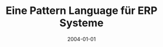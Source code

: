 ---
abstract: ''
authors:
- Florian Humplik
date: '2004-01-01'
featured: false
links:
- name: Publik
  url: https://publik.tuwien.ac.at/showentry.php?ID=138824&lang=1
publication_types:
- '7'
publishDate: '2004-01-01'
title: Eine Pattern Language für ERP Systeme
url_pdf: ''
---